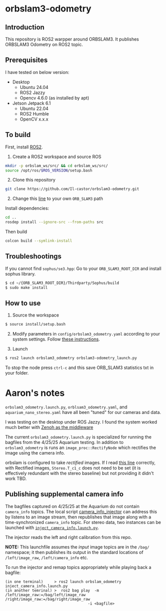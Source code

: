 # orbslam3-odometry

## Introduction
This repository is ROS2 warpper around ORBSLAM3.  It publishes ORBSLAM3 Odometry on ROS2 topic.

## Prerequisites

I have tested on below version:

* Desktop
    * Ubuntu 24.04
    * ROS2 Jazzy
    * Opencv 4.6.0 (as installed by apt)
* Jetson Jetpack 6.1
    * Ubuntu 22.04
    * ROS2 Humble
    * OpenCV x.x.x


## To build

First, install [ROS2](https://docs.ros.org/en/jazzy/Installation.html).

1. Create a ROS2 workspace and source ROS

```bash
mkdir -p orbslam_ws/src/ && cd orbslam_ws/src/
source /opt/ros/$ROS_VERSION/setup.bash
```

2. Clone this repository
``` bash
git clone https://github.com/Il-castor/orbslam3-odometry.git
```

2. Change this [line](src/orbslam3_odometry/cmake/FindORB_SLAM3.cmake#L8) to your own `ORB_SLAM3` path

Install dependencies:

```bash
cd ..
rosdep install --ignore-src --from-paths src
```

Then build
``` bash
colcon build --symlink-install
```

## Troubleshootings
If you cannot find `sophus/se3.hpp`:
Go to your `ORB_SLAM3_ROOT_DIR` and install sophus library.

``` bash
$ cd ~/{ORB_SLAM3_ROOT_DIR}/Thirdparty/Sophus/build
$ sudo make install
```

## How to use
1. Source the workspace
``` bash
$ source install/setup.bash
```

2. Modify parameters in `config/orbslam3_odometry.yaml` according to your system settings. Follow [these instructions](full_documentation.md).

3. Launch
``` bash
$ ros2 launch orbslam3_odometry orbslam3-odometry_launch.py
```


To stop the node press `ctrl-c` and this save ORB_SLAM3 statistics txt in your folder.



# Aaron's notes


`orbslam3_odometry.launch.py`, `orblsam3_odometry.yaml`, and `aquarium_nano_stereo.yaml` have all been "tuned" for our cameras and data.

I was testing on the desktop under ROS Jazzy.  I found the system worked much better with [Zenoh as the middleware](https://github.com/ros2/rmw_zenoh)

The current `orbslam3_odometry.launch.py` is specialized for running the bagfiles from the 4/25/25 Aquarium testing.  In addition to `orbslam3_odometry` is runs an `image_proc::RectifyNode` which rectifies the image using the camera info.

orbslam is configured to take _rectified_ images.  If I read [this line](https://github.com/UZ-SLAMLab/ORB_SLAM3/blob/4452a3c4ab75b1cde34e5505a36ec3f9edcdc4c4/src/Settings.cc#L337) correctly, with Rectified images, `Stereo.T_c1_c` does not need to be set (it is effectively redundant with the stereo baseline) but not providing it didn't work TBD.

## Publishing supplemental camera info

The bagfiles captured on 4/25/25 at the Aquarium do not contain `camera_info` topics.   The local script [camera_info_injector](orbslam_helpers/orbslam_helpers/camera_info_injector.py) can address this by listens to an image stream, then republishes that image along with a time-synchronized `camera_info` topic.   For stereo data, two instances can be launched with [`inject_camera_info.launch.py`](orbslam3_odometry/launch/inject_camera_info.py).

The injector reads the left and right calibration from this repo.

**NOTE:**  This launchfile assumes the _input_ image topics are in the `/bag/` namespace;  it then publishes its output in the standard locations of `/left/image_raw`, `/left/camera_info` etc.

To run the injector and remap topics appropriately while playing back a bagfile:

```
(in one terminal)     > ros2 launch orbslam_odometry inject_camera_info.launch.py
(in another temrinal) >  ros2 bag play  -m /left/image_raw:=/bag/left/image_raw /right/image_raw:=/bag/right/image_raw
                                     -i <bagfile>
```
